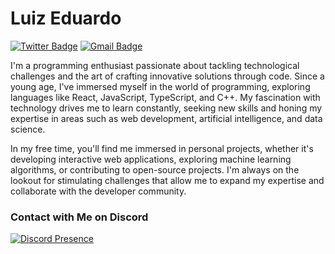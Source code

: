 # Luiz Eduardo

[![Twitter Badge](https://img.shields.io/badge/-@vk_sweezy-00875f?style=flat-square&labelColor=00875f&logo=twitter&logoColor=white&link=https://twitter.com/vk_sweezy)](https://twitter.com/vk_sweezy) 
[![Gmail Badge](https://img.shields.io/badge/-eduardo.dev@gmail.com-00875f?style=flat-square&logo=Gmail&logoColor=white&link=mailto:eduardo.dev@gmail.com)](mailto:eduardo.dev@gmail.com)

  I'm a programming enthusiast passionate about tackling technological challenges and the art of crafting innovative solutions through code. Since a young age, I've immersed myself in the world of programming, exploring languages like React, JavaScript, TypeScript, and C++. My fascination with technology drives me to learn constantly, seeking new skills and honing my expertise in areas such as web development, artificial intelligence, and data science.

  In my free time, you'll find me immersed in personal projects, whether it's developing interactive web applications, exploring machine learning algorithms, or contributing to open-source projects. I'm always on the lookout for stimulating challenges that allow me to expand my expertise and collaborate with the developer community.

### Contact with Me on Discord
<p > <a href="https://discord.com/users/926250168842588200"><img src="https://lanyard.cnrad.dev/api/926250168842588200?bg=23272a" alt="Discord Presence" /></a> </p>
